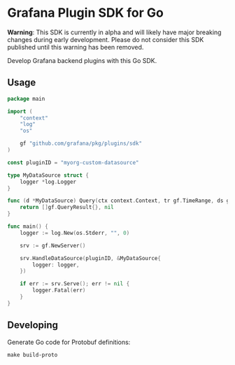 # Grafana Plugin SDK for Go

**Warning**: This SDK is currently in alpha and will likely have major breaking changes during early development. Please do not consider this SDK published until this warning has been removed.

Develop Grafana backend plugins with this Go SDK.

## Usage

```go
package main

import (
	"context"
	"log"
	"os"

	gf "github.com/grafana/pkg/plugins/sdk"
)

const pluginID = "myorg-custom-datasource"

type MyDataSource struct {
	logger *log.Logger
}

func (d *MyDataSource) Query(ctx context.Context, tr gf.TimeRange, ds gf.DataSourceInfo, queries []gf.Query) ([]gf.QueryResult, error) {
	return []gf.QueryResult{}, nil
}

func main() {
	logger := log.New(os.Stderr, "", 0)

	srv := gf.NewServer()

	srv.HandleDataSource(pluginID, &MyDataSource{
		logger: logger,
	})

	if err := srv.Serve(); err != nil {
		logger.Fatal(err)
	}
}
```

## Developing

Generate Go code for Protobuf definitions:

```
make build-proto
```

